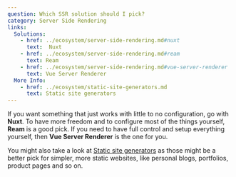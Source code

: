 ```yaml
---
question: Which SSR solution should I pick?
category: Server Side Rendering
links:
  Solutions:
    - href: ../ecosystem/server-side-rendering.md#nuxt
      text:  Nuxt
    - href: ../ecosystem/server-side-rendering.md#ream
      text: Ream
    - href: ../ecosystem/server-side-rendering.md#vue-server-renderer
      text: Vue Server Renderer
  More Info:
    - href: ../ecosystem/static-site-generators.md
      text: Static site generators
---
```


If you want something that just works with little to no configuration, go with **Nuxt**. To have more freedom and to configure most of the things yourself, **Ream** is a good pick. If you need to have full control and setup everything yourself, then **Vue Server Renderer** is the one for you.

You might also take a look at [Static site generators](../ecosystem/static-site-generators.md) as those might be a better pick for simpler, more static websites, like personal blogs, portfolios, product pages and so on. 
